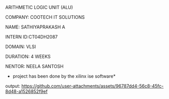 ARITHMETIC LOGIC UNIT (ALU)

COMPANY: COOTECH IT SOLUTIONS

NAME: SATHIYAPRAKASH A

INTERN ID:CT04DH2087

DOMAIN: VLSI

DURATION: 4 WEEKS

NENTOR: NEELA SANTOSH
 * project has been done by the xilinx ise software*



output:
https://github.com/user-attachments/assets/96787dd4-56c8-45fc-8d48-a1526852f9ef
